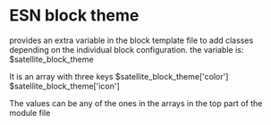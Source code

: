 # ESN block theme
provides an extra variable in the block template file to add classes depending on the individual block configuration.
the variable is: $satellite_block_theme

It is an array with three keys
$satellite_block_theme['color']
$satellite_block_theme['icon']

The values can be any of the ones in the arrays in the top part of the module file